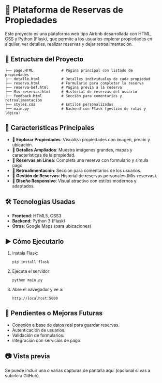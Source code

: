# 🏡 Plataforma de Reservas de Propiedades

Este proyecto es una plataforma web tipo Airbnb desarrollada con HTML, CSS y Python (Flask), que permite a los usuarios explorar propiedades en alquiler, ver detalles, realizar reservas y dejar retroalimentación.

## 📁 Estructura del Proyecto

```
├── page.HTML             # Página principal con listado de propiedades
├── detalle.html          # Detalles individuales de cada propiedad
├── reserva.html          # Formulario para completar la reserva
├── reserva-bef.html      # Página previa a la reserva
├── Mis-reservas.html     # Historial de reservas del usuario
├── feedback.html         # Sección para comentarios y retroalimentación
├── styles.css            # Estilos personalizados
├── main.py               # Backend con Flask (gestión de rutas y lógica)
```

## 🚀 Características Principales

- 🎯 **Explorar Propiedades**: Visualiza propiedades con imagen, precio y ubicación.
- 📍 **Detalles Ampliados**: Muestra imágenes grandes, mapas y características de la propiedad.
- 📆 **Reservas en Línea**: Completa una reserva con formulario y simula pago.
- 💬 **Retroalimentación**: Sección para comentarios de los usuarios.
- 🔐 **Gestión de Reservas**: Historial de reservas personales (Mis-reservas).
- 🎨 **Diseño Responsivo**: Visual atractivo con estilos modernos y adaptados.

## 🛠️ Tecnologías Usadas

- **Frontend**: HTML5, CSS3
- **Backend**: Python 3 (Flask)
- **Otros**: Google Maps (para ubicaciones)

## ▶️ Cómo Ejecutarlo

1. Instala Flask:
   ```bash
   pip install flask
   ```

2. Ejecuta el servidor:
   ```bash
   python main.py
   ```

3. Abre el navegador y ve a:
   ```
   http://localhost:5000
   ```

## 📌 Pendientes o Mejoras Futuras

- Conexión a base de datos real para guardar reservas.
- Autenticación de usuarios.
- Validación de formularios.
- Integración con servicios de pago.

## 📷 Vista previa

Se puede incluir una o varias capturas de pantalla aquí (opcional si vas a subirlo a GitHub).
